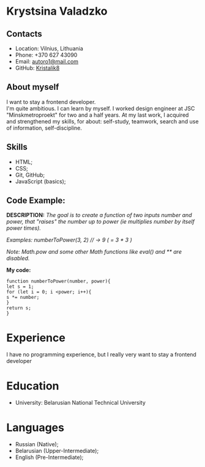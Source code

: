 
# Krystsina Valadzko

## Contacts
* Location: Vilnius, Lithuania
* Phone: +370 627 43090
* Email: autoro1@mail.com
* GitHub: [Kristalik8](https://github.com/Kristalik8)

## About myself
I want to stay a frontend developer.  
I'm quite ambitious. I can learn by myself. 
I worked design engineer at JSC "Minskmetroproekt" for two and a half years.
At my last work, I acquired and strengthened my skills, for about: self-study, teamwork, search and use of information, self-discipline.


## Skills
* HTML;
* CSS;
* Git, GitHub;
* JavaScript (basics);

## Code Example:
**DESCRIPTION:**
_The goal is to create a function of two inputs number and power, that "raises" the number up to power (ie multiplies number by itself power times)._

*Examples: numberToPower(3, 2)  // -> 9 ( = 3 * 3 )*

*Note: Math.pow and some other Math functions like eval() and ** are disabled.*


**My code:**
````
function numberToPower(number, power){
let s = 1;
for (let i = 0; i <power; i++){
s *= number;
}
return s;
}
````
# Experience
I have no programming experience, but I really very want to stay a frontend developer 

# Education
* University: Belarusian National Technical University

# Languages
* Russian (Native);
* Belarusian (Upper-Intermediate);
* English (Pre-Intermediate);
